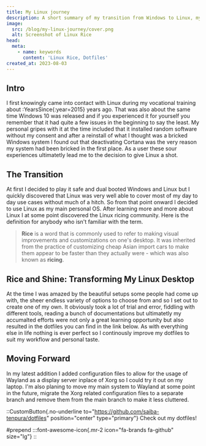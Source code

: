 ```yaml
---
title: My Linux journey
description: A short summary of my transition from Windows to Linux, my experiences on they way and my plans moving forward.
image:
  src: /blog/my-linux-journey/cover.png
  alt: Screenshot of Linux Rice
head:
  meta:
    - name: keywords
      content: 'Linux Rice, Dotfiles'
created_at: 2023-08-03
---
```


## Intro

I first knowingly came into contact with Linux during my vocational training about :YearsSince{:year=2015} years ago. That was also about the same time Windows 10 was released and if you experienced it for yourself you remember that it had quite a few issues in the beginning to say the least. My personal gripes with it at the time included that it installed random software without my consent and after a reinstall of what I thought was a bricked Windows system I found out that deactivating Cortana was the very reason my system had been bricked in the first place. As a user these sour experiences ultimatetly lead me to the decision to give Linux a shot.

## The Transition

At first I decided to play it safe and dual booted Windows and Linux but I quickly discovered that Linux was very well able to cover most of my day to day use cases without much of a hitch. So from that point onward I decided to use Linux as my main personal OS. After learning more and more about Linux I at some point discovered the Linux ricing community. Here is the definition for anybody who isn't familiar with the term.

> **Rice** is a word that is commonly used to refer to making visual improvements and customizations on one's desktop. It was inherited from the practice of customizing cheap Asian import cars to make them appear to be faster than they actually were - which was also known as **ricing**.

## Rice and Shine: Transforming My Linux Desktop

At the time I was amazed by the beautiful setups some people had come up with, the sheer endless variety of options to choose from and so I set out to create one of my own. It obviously took a lot of trial and error, fiddling with different tools, reading a bunch of documentations but ultimatetly my accumalted efforts were not only a great learning opportunity but also resulted in the dotfiles you can find in the link below. As with everything else in life nothing is ever perfect so I continously improve my dotfiles to suit my workflow and personal taste.

## Moving Forward

In my latest addition I added configuration files to allow for the usage of Wayland as a display server inplace of Xorg so I could try it out on my laptop. I'm also planing to move my main system to Wayland at some point in the future, migrate the Xorg related configuration files to a separate branch and remove them from the main branch to make it less cluttered.

::CustomButton{.no-underline to="https://github.com/saiba-tenpura/dotfiles" position="center" type="primary"}
Check out my dotfiles!

#prepend
:::font-awesome-icon{.mr-2 icon="fa-brands fa-github" size="lg"}
::
